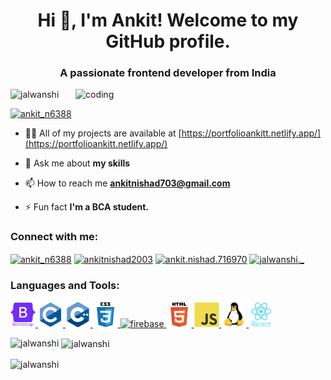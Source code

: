 <h1 align="center">Hi 👋, I'm Ankit! Welcome to my GitHub profile.</h1>
<h3 align="center">A passionate frontend developer from India</h3>
<img align="right" alt="coding" width="400" src="https://user-images.githubusercontent.com/115187902/230700872-d5f44b85-56c7-4e27-80a4-6e2db901e60c.gif">
<p align="left"> <img src="https://komarev.com/ghpvc/?username=jalwanshi&label=Profile%20views&color=0e75b6&style=flat" alt="jalwanshi" /> </p>


<p align="left"> <a href="https://twitter.com/ankit_n6388" target="blank"><img src="https://img.shields.io/twitter/follow/ankit_n6388?logo=twitter&style=for-the-badge" alt="ankit_n6388" /></a> </p>

- 👨‍💻 All of my projects are available at [https://portfolioankitt.netlify.app/](https://portfolioankitt.netlify.app/)

- 💬 Ask me about **my skills**

- 📫 How to reach me **ankitnishad703@gmail.com**

- ⚡ Fun fact **I'm a BCA student.**

<h3 align="left">Connect with me:</h3>
<p align="left">
<a href="https://twitter.com/ankit_n6388" target="blank"><img align="center" src="https://raw.githubusercontent.com/rahuldkjain/github-profile-readme-generator/master/src/images/icons/Social/twitter.svg" alt="ankit_n6388" height="30" width="40" /></a>
<a href="https://linkedin.com/in/ankitnishad2003" target="blank"><img align="center" src="https://raw.githubusercontent.com/rahuldkjain/github-profile-readme-generator/master/src/images/icons/Social/linked-in-alt.svg" alt="ankitnishad2003" height="30" width="40" /></a>
<a href="https://fb.com/ankit.nishad.716970" target="blank"><img align="center" src="https://raw.githubusercontent.com/rahuldkjain/github-profile-readme-generator/master/src/images/icons/Social/facebook.svg" alt="ankit.nishad.716970" height="30" width="40" /></a>
<a href="https://instagram.com/jalwanshi._" target="blank"><img align="center" src="https://raw.githubusercontent.com/rahuldkjain/github-profile-readme-generator/master/src/images/icons/Social/instagram.svg" alt="jalwanshi._" height="30" width="40" /></a>
</p>

<h3 align="left">Languages and Tools:</h3>
<p align="left"> <a href="https://getbootstrap.com" target="_blank" rel="noreferrer"> <img src="https://raw.githubusercontent.com/devicons/devicon/master/icons/bootstrap/bootstrap-plain-wordmark.svg" alt="bootstrap" width="40" height="40"/> </a> <a href="https://www.cprogramming.com/" target="_blank" rel="noreferrer"> <img src="https://raw.githubusercontent.com/devicons/devicon/master/icons/c/c-original.svg" alt="c" width="40" height="40"/> </a> <a href="https://www.w3schools.com/cpp/" target="_blank" rel="noreferrer"> <img src="https://raw.githubusercontent.com/devicons/devicon/master/icons/cplusplus/cplusplus-original.svg" alt="cplusplus" width="40" height="40"/> </a> <a href="https://www.w3schools.com/css/" target="_blank" rel="noreferrer"> <img src="https://raw.githubusercontent.com/devicons/devicon/master/icons/css3/css3-original-wordmark.svg" alt="css3" width="40" height="40"/> </a> <a href="https://firebase.google.com/" target="_blank" rel="noreferrer"> <img src="https://www.vectorlogo.zone/logos/firebase/firebase-icon.svg" alt="firebase" width="40" height="40"/> </a> <a href="https://www.w3.org/html/" target="_blank" rel="noreferrer"> <img src="https://raw.githubusercontent.com/devicons/devicon/master/icons/html5/html5-original-wordmark.svg" alt="html5" width="40" height="40"/> </a> <a href="https://developer.mozilla.org/en-US/docs/Web/JavaScript" target="_blank" rel="noreferrer"> <img src="https://raw.githubusercontent.com/devicons/devicon/master/icons/javascript/javascript-original.svg" alt="javascript" width="40" height="40"/> </a> <a href="https://www.linux.org/" target="_blank" rel="noreferrer"> <img src="https://raw.githubusercontent.com/devicons/devicon/master/icons/linux/linux-original.svg" alt="linux" width="40" height="40"/> </a> <a href="https://reactjs.org/" target="_blank" rel="noreferrer"> <img src="https://raw.githubusercontent.com/devicons/devicon/master/icons/react/react-original-wordmark.svg" alt="react" width="40" height="40"/> </a> </p>

<p><img align="left" src="https://github-readme-stats.vercel.app/api/top-langs?username=jalwanshi&show_icons=true&locale=en&layout=compact" alt="jalwanshi" /></p>

<p>&nbsp;<img align="center" src="https://github-readme-stats.vercel.app/api?username=jalwanshi&show_icons=true&locale=en" alt="jalwanshi" /></p>

<p><img align="center" src="https://github-readme-streak-stats.herokuapp.com/?user=jalwanshi&" alt="jalwanshi" /></p>
